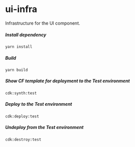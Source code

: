 # ui-infra

Infrastructure for the UI component.

##### Install dependency
`yarn install`

##### Build
`yarn build`

##### Show CF template for deployment to the Test environment
`cdk:synth:test`

##### Deploy to the Test environment
`cdk:deploy:test`

##### Undeploy from the Test environment
`cdk:destroy:test`
